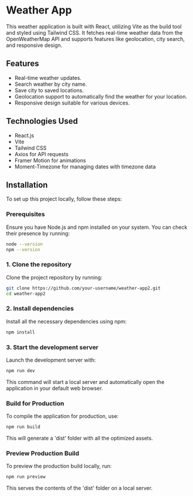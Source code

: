 # Weather App

This weather application is built with React, utilizing Vite as the build tool and styled using Tailwind CSS. It fetches real-time weather data from the OpenWeatherMap API and supports features like geolocation, city search, and responsive design.

## Features

- Real-time weather updates.
- Search weather by city name.
- Save city to saved locations.
- Geolocation support to automatically find the weather for your location.
- Responsive design suitable for various devices.

## Technologies Used

- React.js
- Vite
- Tailwind CSS
- Axios for API requests
- Framer Motion for animations
- Moment-Timezone for managing dates with timezone data

## Installation

To set up this project locally, follow these steps:

### Prerequisites

Ensure you have Node.js and npm installed on your system. You can check their presence by running:
```bash
node --version
npm --version
```
### 1. Clone the repository
Clone the project repository by running:
```bash
git clone https://github.com/your-username/weather-app2.git
cd weather-app2
```
### 2. Install dependencies
Install all the necessary dependencies using npm:
```bash
npm install
```
### 3. Start the development server
Launch the development server with:
```bash
npm run dev
```
This command will start a local server and automatically open the application in your default web browser.
### Build for Production 
To compile the application for production, use:
```bash
npm run build
```
This will generate a 'dist' folder with all the optimized assets.
### Preview Production Build
To preview the production build locally, run:
```bash
npm run preview
```
This serves the contents of the 'dist' folder on a local server.